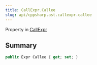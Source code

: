 ```yaml
---
title: CallExpr.Callee
slug: api/cppsharp.ast.callexpr.callee
---
```

Property in [CallExpr](/api/cppsharp/ast/callexpr)

## Summary



```csharp
public Expr Callee { get; set; }
```

